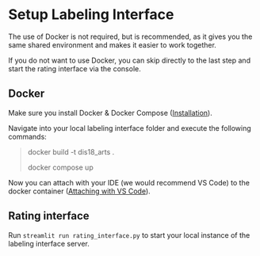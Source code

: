 # Setup Labeling Interface

The use of Docker is not required, but is recommended, as it gives you the same shared environment and makes it easier to work together.

If you do not want to use Docker, you can skip directly to the last step and start the rating interface via the console.

## Docker

Make sure you install Docker & Docker Compose ([Installation](https://docs.docker.com/compose/install/)).

Navigate into your local labeling interface folder and execute the following commands:
> docker build -t dis18_arts .
> 
> docker compose up

Now you can attach with your IDE (we would recommend VS Code) to the docker container ([Attaching with VS Code](https://code.visualstudio.com/docs/devcontainers/attach-container)).

## Rating interface

Run `streamlit run rating_interface.py` to start your local instance of the labeling interface server.
